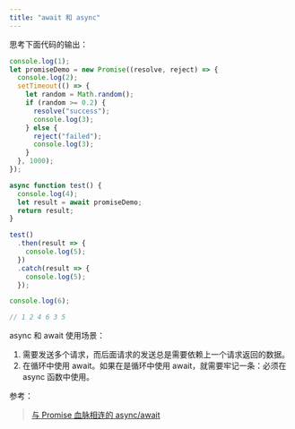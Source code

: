 ```yaml
---
title: "await 和 async"
---
```


思考下面代码的输出：

```javascript
console.log(1);
let promiseDemo = new Promise((resolve, reject) => {
  console.log(2);
  setTimeout(() => {
    let random = Math.random();
    if (random >= 0.2) {
      resolve("success");
      console.log(3);
    } else {
      reject("failed");
      console.log(3);
    }
  }, 1000);
});

async function test() {
  console.log(4);
  let result = await promiseDemo;
  return result;
}

test()
  .then(result => {
    console.log(5);
  })
  .catch(result => {
    console.log(5);
  });

console.log(6);

// 1 2 4 6 3 5
```

async 和 await 使用场景：

1. 需要发送多个请求，而后面请求的发送总是需要依赖上一个请求返回的数据。
1. 在循环中使用 await。如果在是循环中使用 await，就需要牢记一条：必须在 async 函数中使用。

参考：

> [与 Promise 血脉相连的 async/await](https://juejin.im/post/5a9516885188257a6b061d72)
